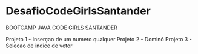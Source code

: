 # DesafioCodeGirlsSantander
BOOTCAMP JAVA CODE GIRLS SANTANDER


Projeto 1 - Inserçao de um numero qualquer
Projeto 2 - Dominó
Projeto 3 - Selecao de indice de vetor
